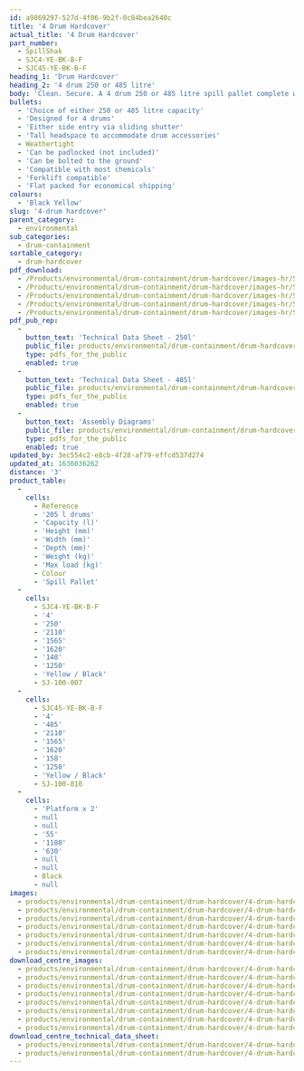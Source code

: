 ```yaml
---
id: a9869297-527d-4f06-9b2f-0c84bea2640c
title: '4 Drum Hardcover'
actual_title: '4 Drum Hardcover'
part_number:
  - SpillShak
  - SJC4-YE-BK-B-F
  - SJC45-YE-BK-B-F
heading_1: 'Drum Hardcover'
heading_2: '4 drum 250 or 485 litre'
body: 'Clean. Secure. A 4 drum 250 or 485 litre spill pallet complete with weathertight hardcover, featuring either side entry via two sliding shutters.'
bullets:
  - 'Choice of either 250 or 485 litre capacity'
  - 'Designed for 4 drums'
  - 'Either side entry via sliding shutter'
  - 'Tall headspace to accommodate drum accessories'
  - Weathertight
  - 'Can be padlocked (not included)'
  - 'Can be bolted to the ground'
  - 'Compatible with most chemicals'
  - 'Forklift compatible'
  - 'Flat packed for economical shipping'
colours:
  - 'Black Yellow'
slug: '4-drum hardcover'
parent_category:
  - environmental
sub_categories:
  - drum-containment
sortable_category:
  - drum-hardcover
pdf_download:
  - /Products/environmental/drum-containment/drum-hardcover/images-hr/SJC45_01.jpg
  - /Products/environmental/drum-containment/drum-hardcover/images-hr/SJC45_02.jpg
  - /Products/environmental/drum-containment/drum-hardcover/images-hr/SJC45_03.jpg
  - /Products/environmental/drum-containment/drum-hardcover/images-hr/SJC_01.jpg
  - /Products/environmental/drum-containment/drum-hardcover/images-hr/SJC_03.jpg
pdf_pub_rep:
  -
    button_text: 'Technical Data Sheet - 250l'
    public_file: products/environmental/drum-containment/drum-hardcover/pdf-lr/EV-Spill-Pallet-Hardcover-(4-Drum-250L)-TD_EN.pdf
    type: pdfs_for_the_public
    enabled: true
  -
    button_text: 'Technical Data Sheet - 485l'
    public_file: products/environmental/drum-containment/drum-hardcover/pdf-lr/EV-Spill-Pallet-Hardcover-(4-Drum-485L)-TD_EN.pdf
    type: pdfs_for_the_public
    enabled: true
  -
    button_text: 'Assembly Diagrams'
    public_file: products/environmental/drum-containment/drum-hardcover/pdf-lr/PIL-SAL-0029.pdf
    type: pdfs_for_the_public
    enabled: true
updated_by: 3ec554c2-e8cb-4f28-af79-effcd537d274
updated_at: 1636036262
distance: '3'
product_table:
  -
    cells:
      - Reference
      - '205 l drums'
      - 'Capacity (l)'
      - 'Height (mm)'
      - 'Width (mm)'
      - 'Depth (mm)'
      - 'Weight (kg)'
      - 'Max load (kg)'
      - Colour
      - 'Spill Pallet'
  -
    cells:
      - SJC4-YE-BK-B-F
      - '4'
      - '250'
      - '2110'
      - '1565'
      - '1620'
      - '148'
      - '1250'
      - 'Yellow / Black'
      - SJ-100-007
  -
    cells:
      - SJC45-YE-BK-B-F
      - '4'
      - '485'
      - '2110'
      - '1565'
      - '1620'
      - '158'
      - '1250'
      - 'Yellow / Black'
      - SJ-100-010
  -
    cells:
      - 'Platform x 2'
      - null
      - null
      - '55'
      - '1180'
      - '630'
      - null
      - null
      - Black
      - null
images:
  - products/environmental/drum-containment/drum-hardcover/4-drum-hardcover/images-lr/SJC45_03.jpg
  - products/environmental/drum-containment/drum-hardcover/4-drum-hardcover/images-lr/SJC45_01.jpg
  - products/environmental/drum-containment/drum-hardcover/4-drum-hardcover/images-lr/SJC45_02.jpg
  - products/environmental/drum-containment/drum-hardcover/4-drum-hardcover/images-lr/SJC45_04.jpg
  - products/environmental/drum-containment/drum-hardcover/4-drum-hardcover/images-lr/SJC45_06.jpg
  - products/environmental/drum-containment/drum-hardcover/4-drum-hardcover/images-lr/SJC45_05.jpg
  - products/environmental/drum-containment/drum-hardcover/4-drum-hardcover/images-lr/SJC45_07.jpg
download_centre_images:
  - products/environmental/drum-containment/drum-hardcover/4-drum-hardcover/images-hr/SJC45_01.jpg
  - products/environmental/drum-containment/drum-hardcover/4-drum-hardcover/images-hr/SJC45_02.jpg
  - products/environmental/drum-containment/drum-hardcover/4-drum-hardcover/images-hr/SJC45_03.jpg
  - products/environmental/drum-containment/drum-hardcover/4-drum-hardcover/images-hr/SJC45_05.jpg
  - products/environmental/drum-containment/drum-hardcover/4-drum-hardcover/images-hr/SJC45_06.jpg
  - products/environmental/drum-containment/drum-hardcover/4-drum-hardcover/images-hr/SJC45_07.jpg
  - products/environmental/drum-containment/drum-hardcover/4-drum-hardcover/images-hr/SJC45_08.jpg
  - products/environmental/drum-containment/drum-hardcover/4-drum-hardcover/images-hr/SJC45_09.jpg
download_centre_technical_data_sheet:
  - products/environmental/drum-containment/drum-hardcover/4-drum-hardcover/pdf-hr/EV-Spill-Pallet-Hardcover-(4-Drum-250L)-TD_EN.pdf
  - products/environmental/drum-containment/drum-hardcover/4-drum-hardcover/pdf-hr/EV-Spill-Pallet-Hardcover-(4-Drum-485L)-TD_EN.pdf
---
```

